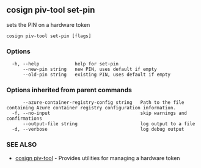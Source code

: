 ## cosign piv-tool set-pin

sets the PIN on a hardware token

```
cosign piv-tool set-pin [flags]
```

### Options

```
  -h, --help             help for set-pin
      --new-pin string   new PIN, uses default if empty
      --old-pin string   existing PIN, uses default if empty
```

### Options inherited from parent commands

```
      --azure-container-registry-config string   Path to the file containing Azure container registry configuration information.
  -f, --no-input                                 skip warnings and confirmations
      --output-file string                       log output to a file
  -d, --verbose                                  log debug output
```

### SEE ALSO

* [cosign piv-tool](cosign_piv-tool.md)	 - Provides utilities for managing a hardware token

